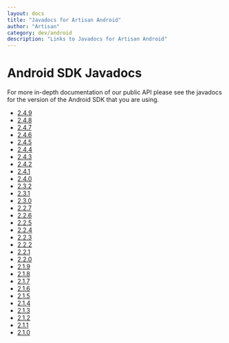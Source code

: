 ```yaml
---
layout: docs
title: "Javadocs for Artisan Android"
author: "Artisan"
category: dev/android
description: "Links to Javadocs for Artisan Android"
---
```


# Android SDK Javadocs

For more in-depth documentation of our public API please see the javadocs for the version of the Android SDK that you are using.

* <a target="_blank" href="/android/javadoc/2_4_9">2.4.9</a>
* <a target="_blank" href="/android/javadoc/2_4_8">2.4.8</a>
* <a target="_blank" href="/android/javadoc/2_4_7">2.4.7</a>
* <a target="_blank" href="/android/javadoc/2_4_6">2.4.6</a>
* <a target="_blank" href="/android/javadoc/2_4_5">2.4.5</a>
* <a target="_blank" href="/android/javadoc/2_4_4">2.4.4</a>
* <a target="_blank" href="/android/javadoc/2_4_3">2.4.3</a>
* <a target="_blank" href="/android/javadoc/2_4_2">2.4.2</a>
* <a target="_blank" href="/android/javadoc/2_4_1">2.4.1</a>
* <a target="_blank" href="/android/javadoc/2_4_0">2.4.0</a>
* <a target="_blank" href="/android/javadoc/2_3_2">2.3.2</a>
* <a target="_blank" href="/android/javadoc/2_3_1">2.3.1</a>
* <a target="_blank" href="/android/javadoc/2_3_0">2.3.0</a>
* <a target="_blank" href="/android/javadoc/2_2_7">2.2.7</a>
* <a target="_blank" href="/android/javadoc/2_2_6">2.2.6</a>
* <a target="_blank" href="/android/javadoc/2_2_5">2.2.5</a>
* <a target="_blank" href="/android/javadoc/2_2_4">2.2.4</a>
* <a target="_blank" href="/android/javadoc/2_2_3">2.2.3</a>
* <a target="_blank" href="/android/javadoc/2_2_2">2.2.2</a>
* <a target="_blank" href="/android/javadoc/2_2_1">2.2.1</a>
* <a target="_blank" href="/android/javadoc/2_2_0">2.2.0</a>
* <a target="_blank" href="/android/javadoc/2_1_9">2.1.9</a>
* <a target="_blank" href="/android/javadoc/2_1_8">2.1.8</a>
* <a target="_blank" href="/android/javadoc/2_1_7">2.1.7</a>
* <a target="_blank" href="/android/javadoc/2_1_6">2.1.6</a>
* <a target="_blank" href="/android/javadoc/2_1_5">2.1.5</a>
* <a target="_blank" href="/android/javadoc/2_1_4">2.1.4</a>
* <a target="_blank" href="/android/javadoc/2_1_3">2.1.3</a>
* <a target="_blank" href="/android/javadoc/2_1_2">2.1.2</a>
* <a target="_blank" href="/android/javadoc/2_1_1">2.1.1</a>
* <a target="_blank" href="/android/javadoc/2_1_0">2.1.0</a>
